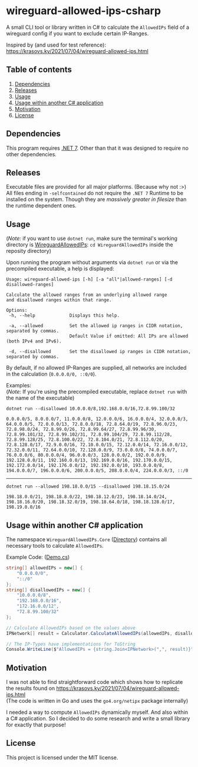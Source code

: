 # wireguard-allowed-ips-csharp

A small CLI tool or library written in C# to calculate the `AllowedIPs` field 
of a wireguard config if you want to exclude certain IP-Ranges.

Inspired by (and used for test reference):
https://krasovs.ky/2021/07/04/wireguard-allowed-ips.html

## Table of contents
1. [Dependencies](#dependencies)
2. [Releases](#releases)
3. [Usage](#usage)
4. [Usage within another C# application](#usage-within-another-c-application)
5. [Motivation](#motivation)
6. [License](#license)

## Dependencies
This program requires [.NET 7](https://dotnet.microsoft.com/en-us/download/dotnet/7.0).
Other than that it was designed to require no other dependencies.

## Releases
Executable files are provided for all major platforms. (Because why not :>) \
All files ending in `-selfcontained` do not require the `.NET 7` Runtime to be installed on the system.
Though they are *massively greater in filesize* than the runtime dependent ones.

## Usage
(*Note:* if you want to use `dotnet run`, make sure the terminal's working directory is [WireguardAllowedIPs](/WireguardAllowedIPs/): `cd WireguardAllowedIPs` inside the reposity directory)

Upon running the program without arguments via `dotnet run` or via the precompiled executable,
a help is displayed:
```
Usage: wireguard-allowed-ips [-h] [-a "all"|allowed-ranges] [-d disallowed-ranges]

Calculate the allowed ranges from an underlying allowed range
and disallowed ranges within that range.

Options:
 -h, --help             Displays this help.

 -a, --allowed          Set the allowed ip ranges in CIDR notation, separated by commas.
                        Default Value if omitted: All IPs are allowed (both IPv4 and IPv6).

 -d, --disallowed       Set the disallowed ip ranges in CIDR notation, separated by commas.
```

By default, if no allowed IP-Ranges are supplied, all networks are included in the calculation (`0.0.0.0/0, ::0/0`).

Examples: \
(*Note:* If you're using the precompiled executable, replace `dotnet run` with the name of the executable)
```
dotnet run --disallowed 10.0.0.0/8,192.168.0.0/16,72.8.99.100/32
```
```
0.0.0.0/5, 8.0.0.0/7, 11.0.0.0/8, 12.0.0.0/6, 16.0.0.0/4, 32.0.0.0/3, 64.0.0.0/5, 72.0.0.0/13, 72.8.0.0/18, 72.8.64.0/19, 72.8.96.0/23, 72.8.98.0/24, 72.8.99.0/26, 72.8.99.64/27, 72.8.99.96/30, 72.8.99.101/32, 72.8.99.102/31, 72.8.99.104/29, 72.8.99.112/28, 72.8.99.128/25, 72.8.100.0/22, 72.8.104.0/21, 72.8.112.0/20, 72.8.128.0/17, 72.9.0.0/16, 72.10.0.0/15, 72.12.0.0/14, 72.16.0.0/12, 72.32.0.0/11, 72.64.0.0/10, 72.128.0.0/9, 73.0.0.0/8, 74.0.0.0/7, 76.0.0.0/6, 80.0.0.0/4, 96.0.0.0/3, 128.0.0.0/2, 192.0.0.0/9, 192.128.0.0/11, 192.160.0.0/13, 192.169.0.0/16, 192.170.0.0/15, 192.172.0.0/14, 192.176.0.0/12, 192.192.0.0/10, 193.0.0.0/8, 194.0.0.0/7, 196.0.0.0/6, 200.0.0.0/5, 208.0.0.0/4, 224.0.0.0/3, ::/0
```
---
```
dotnet run --allowed 198.18.0.0/15 --disallowed 198.18.15.0/24
```
```
198.18.0.0/21, 198.18.8.0/22, 198.18.12.0/23, 198.18.14.0/24, 198.18.16.0/20, 198.18.32.0/19, 198.18.64.0/18, 198.18.128.0/17, 198.19.0.0/16
```

## Usage within another C# application
The namespace `WireguardAllowedIPs.Core` ([Directory](/WireguardAllowedIPs/Core/)) contains all necessary
tools to calculate `AllowedIPs`.

Example Code: ([Demo.cs](/WireguardAllowedIPs/Demo.cs))
```cs
string[] allowedIPs = new[] {
    "0.0.0.0/0",
    "::/0"
};
string[] disallowedIPs = new[] {
    "10.0.0.0/8",
    "192.168.0.0/16",
    "172.16.0.0/12",
    "72.8.99.100/32"
};

// Calculate AllowedIPs based on the values above
IPNetwork[] result = Calculator.CalculateAllowedIPs(allowedIPs, disallowedIPs);

// The IP-Types have implementations for ToString
Console.WriteLine($"AllowedIPs = {string.Join<IPNetwork>(",", result)}");
```

## Motivation
I was not able to find straightforward code which shows how to replicate the results found on 
https://krasovs.ky/2021/07/04/wireguard-allowed-ips.html \
(The code is written in Go and uses the `go4.org/netipx` package internally)

I needed a way to compute `AllowedIPs` dynamically myself. And also within a C# application. So I decided to do some research and write a small library for exactly that purpose!

## License
This project is licensed under the MIT license.